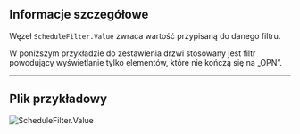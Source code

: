 ## Informacje szczegółowe
Węzeł `ScheduleFilter.Value` zwraca wartość przypisaną do danego filtru.

W poniższym przykładzie do zestawienia drzwi stosowany jest filtr powodujący wyświetlanie tylko elementów, które nie kończą się na „OPN”.
___
## Plik przykładowy

![ScheduleFilter.Value](./Revit.Schedules.ScheduleFilter.Value_img.jpg)
